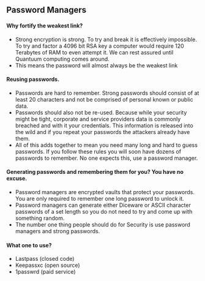 ## Password Managers

#### Why fortify the weakest link?
- Strong encryption is strong. To try and break it is effectively impossible. To try and factor a 4096 bit RSA key a computer would require 120 Terabytes of RAM to even attempt it. We can rest assured until Quantuum computing comes around.
- This means the password will almost always be the weakest link

#### Reusing passwords.
- Passwords are hard to remember. Strong passwords should consist of at least 20 characters and not be comprised of personal known or public data.
- Passwords should also not be re-used. Because while your security might be tight, corporate and service providers data is commonly breached and with it your credentials.  This information is released into the wild and if you repeat your passwords the attackers already have them.
- All of this adds together to mean you need many long and hard to guess passwords. If you follow these rules you will soon have dozens of passwords to remember. No one expects this, use a password manager.

#### Generating passwords and remembering them for you? You have no excuse.
- Password managers are encrypted vaults that protect your passwords. You are only required to remember one long password to unlock it.
- Password managers can generate either Diceware or ASCII character passwords of a set length so you do not need to try and come up with something random.
- The number one thing people should do for Security is use password managers and strong passwords.

#### What one to use?
- Lastpass (closed code)
- Keepassxc (open source)
- 1passwrd (paid service)
